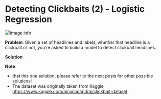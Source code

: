 # Detecting Clickbaits (2) - Logistic Regression


![image info](./images/p2-header.jpg, "by MMT Stock")

**Problem**:
Given a set of headlines and labels, whether that headline is a clickbait or 
not, you're asked to build a model to detect clickbait headlines.

**Solution**:


**Note** 
- that this one solution, please refer to the next posts for other 
possible solutions!
- The dataset was originally taken from Kaggle https://www.kaggle.com/amananandrai/clickbait-dataset 